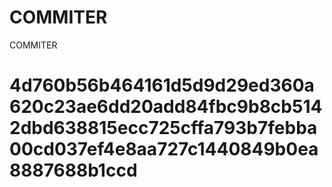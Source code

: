 # COMMITER
COMMITER






# 4d760b56b464161d5d9d29ed360a620c23ae6dd20add84fbc9b8cb5142dbd638815ecc725cffa793b7febba00cd037ef4e8aa727c1440849b0ea8887688b1ccd
